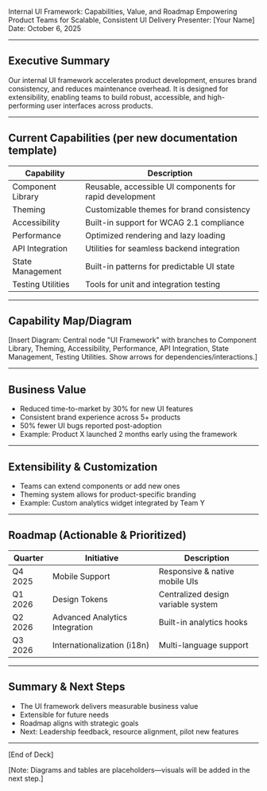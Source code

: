 Internal UI Framework: Capabilities, Value, and Roadmap
Empowering Product Teams for Scalable, Consistent UI Delivery
Presenter: [Your Name]
Date: October 6, 2025

---

Executive Summary
-----------------
Our internal UI framework accelerates product development, ensures brand consistency, and reduces maintenance overhead. It is designed for extensibility, enabling teams to build robust, accessible, and high-performing user interfaces across products.

---

Current Capabilities (per new documentation template)
-----------------------------------------------------
| Capability           | Description                                                      |
|----------------------|------------------------------------------------------------------|
| Component Library    | Reusable, accessible UI components for rapid development         |
| Theming              | Customizable themes for brand consistency                        |
| Accessibility        | Built-in support for WCAG 2.1 compliance                         |
| Performance          | Optimized rendering and lazy loading                             |
| API Integration      | Utilities for seamless backend integration                       |
| State Management     | Built-in patterns for predictable UI state                       |
| Testing Utilities    | Tools for unit and integration testing                           |

---

Capability Map/Diagram
----------------------
[Insert Diagram: Central node "UI Framework" with branches to Component Library, Theming, Accessibility, Performance, API Integration, State Management, Testing Utilities. Show arrows for dependencies/interactions.]

---

Business Value
--------------
- Reduced time-to-market by 30% for new UI features
- Consistent brand experience across 5+ products
- 50% fewer UI bugs reported post-adoption
- Example: Product X launched 2 months early using the framework

---

Extensibility & Customization
-----------------------------
- Teams can extend components or add new ones
- Theming system allows for product-specific branding
- Example: Custom analytics widget integrated by Team Y

---

Roadmap (Actionable & Prioritized)
-----------------------------------
| Quarter | Initiative                        | Description                        |
|---------|-----------------------------------|------------------------------------|
| Q4 2025 | Mobile Support                    | Responsive & native mobile UIs     |
| Q1 2026 | Design Tokens                     | Centralized design variable system |
| Q2 2026 | Advanced Analytics Integration    | Built-in analytics hooks           |
| Q3 2026 | Internationalization (i18n)       | Multi-language support             |

---

Summary & Next Steps
---------------------
- The UI framework delivers measurable business value
- Extensible for future needs
- Roadmap aligns with strategic goals
- Next: Leadership feedback, resource alignment, pilot new features

---

[End of Deck]

[Note: Diagrams and tables are placeholders—visuals will be added in the next step.]